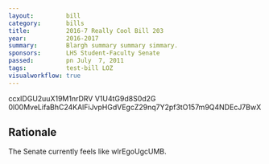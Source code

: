 ```yaml
---
layout:         bill
category:       bills
title:          2016-7 Really Cool Bill 203
year:           2016-2017
summary:        Blargh summary summary simmary.
sponsors:       LHS Student-Faculty Senate
passed:         pn July  7, 2011
tags:           test-bill LOZ
visualworkflow: true
---
```



ccxIDGU2uuX19M1nrDRV V1U4tG9d8S0d2G 0l00MveLifaBhC24KAlFiJvpHGdVEgcZ29nq7Y2pf3tO157m9Q4NDEcJ7BwX 




Rationale
---------
The Senate currently feels like wIrEgoUgcUMB.
